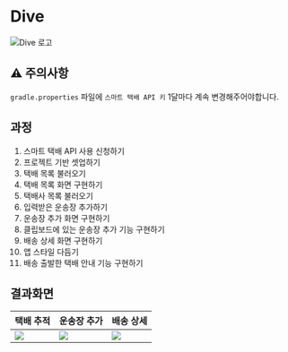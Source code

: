 # Dive

![Dive 로고 ](https://user-images.githubusercontent.com/85875857/188046072-d0257a01-f220-4d7d-a38d-a847e71523f8.png)

## ⚠️ 주의사항
`gradle.properties` 파일에 `스마트 택배 API 키` 1달마다 계속 변경해주어야합니다.

## 과정
1. 스마트 택배 API 사용 신청하기
2. 프로젝트 기반 셋업하기
3. 택배 목록 불러오기
4. 택배 목록 화면 구현하기
5. 택배사 목록 불러오기
6. 입력받은 운송장 추가하기
7. 운송장 추가 화면 구현하기
8. 클립보드에 있는 운송장 추가 기능 구현하기
9. 배송 상세 화면 구현하기
10. 앱 스타일 다듬기
11. 배송 출발한 택배 안내 기능 구현하기

## 결과화면
|택배 추적|운송장 추가|배송 상세|
|---|---|---|
|<img src="https://i.imgur.com/SFaMLpo.png"/>|<img src="https://i.imgur.com/BAYgiTx.png"/>|<img src="https://i.imgur.com/jZ6vbNA.png"/>|
